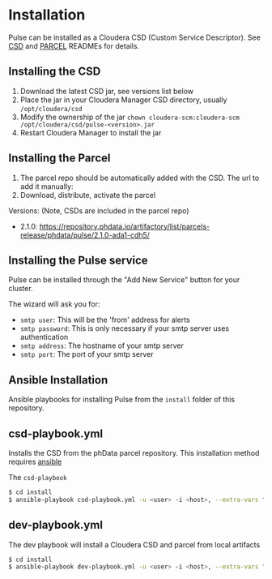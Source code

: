 # Installation
Pulse can be installed as a Cloudera CSD (Custom Service Descriptor). See [CSD](csd)
and [PARCEL](parcel) READMEs for details.

## Installing the CSD

1. Download the latest CSD jar, see versions list below
2. Place the jar in your Cloudera Manager CSD directory, usually `/opt/cloudera/csd`
3. Modify the ownership of the jar `chown cloudera-scm:cloudera-scm /opt/cloudera/csd/pulse-<version>.jar`
4. Restart Cloudera Manager to install the jar

## Installing the Parcel

1. The parcel repo should be automatically added with the CSD. The url to add it manually:
2. Download, distribute, activate the parcel

Versions: 
(Note, CSDs are included in the parcel repo)

- 2.1.0: https://repository.phdata.io/artifactory/list/parcels-release/phdata/pulse/2.1.0-ada1-cdh5/

## Installing the Pulse service

Pulse can be installed through the "Add New Service" button for your cluster.

The wizard will ask you for:
- `smtp user`: This will be the 'from' address for alerts
- `smtp password`: This is only necessary if your smtp server uses authentication
- `smtp address`: The hostname of your smtp server
- `smtp port`: The port of your smtp server

## Ansible Installation

Ansible playbooks for installing Pulse from the `install` folder of this repository.

## csd-playbook.yml
Installs the CSD from the phData parcel repository.
This installation method requires [ansible](https://github.com/ansible/ansible)

The `csd-playbook`

```bash 
$ cd install
$ ansible-playbook csd-playbook.yml -u <user> -i <host>, --extra-vars "version=<version>"  
```

## dev-playbook.yml
The dev playbook will install a Cloudera CSD and parcel from local artifacts

```bash 
$ cd install
$ ansible-playbook dev-playbook.yml -u <user> -i <host>, --extra-vars "version=$(sh ../version)"  
```
